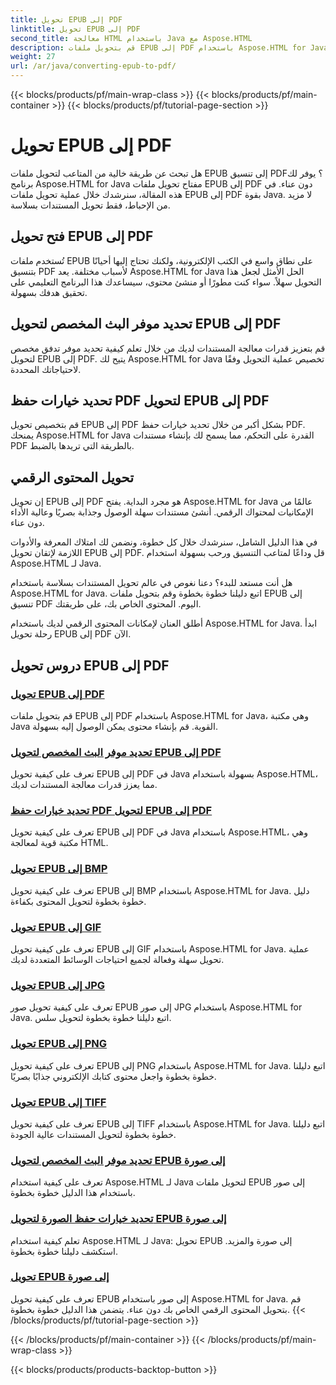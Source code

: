 ```yaml
---
title: تحويل EPUB إلى PDF
linktitle: تحويل EPUB إلى PDF
second_title: معالجة HTML باستخدام Java مع Aspose.HTML
description: قم بتحويل ملفات EPUB إلى PDF باستخدام Aspose.HTML for Java، وهي مكتبة Java القوية. قم بإنشاء محتوى يمكن الوصول إليه بسهولة.
weight: 27
url: /ar/java/converting-epub-to-pdf/
---
```


{{< blocks/products/pf/main-wrap-class >}}
{{< blocks/products/pf/main-container >}}
{{< blocks/products/pf/tutorial-page-section >}}

# تحويل EPUB إلى PDF


هل تبحث عن طريقة خالية من المتاعب لتحويل ملفات EPUB إلى تنسيق PDF؟ يوفر لك برنامج Aspose.HTML for Java مفتاح تحويل ملفات EPUB إلى PDF دون عناء. في هذه المقالة، سنرشدك خلال عملية تحويل ملفات EPUB إلى PDF بقوة Java. لا مزيد من الإحباط، فقط تحويل المستندات بسلاسة.

## فتح تحويل EPUB إلى PDF

تُستخدم ملفات EPUB على نطاق واسع في الكتب الإلكترونية، ولكنك تحتاج إليها أحيانًا بتنسيق PDF لأسباب مختلفة. يعد Aspose.HTML for Java الحل الأمثل لجعل هذا التحويل سهلاً. سواء كنت مطورًا أو منشئ محتوى، سيساعدك هذا البرنامج التعليمي على تحقيق هدفك بسهولة.

## تحديد موفر البث المخصص لتحويل EPUB إلى PDF

قم بتعزيز قدرات معالجة المستندات لديك من خلال تعلم كيفية تحديد موفر تدفق مخصص لتحويل EPUB إلى PDF. يتيح لك Aspose.HTML for Java تخصيص عملية التحويل وفقًا لاحتياجاتك المحددة.

## تحديد خيارات حفظ PDF لتحويل EPUB إلى PDF

قم بتخصيص تحويل EPUB إلى PDF بشكل أكبر من خلال تحديد خيارات حفظ PDF. يمنحك Aspose.HTML for Java القدرة على التحكم، مما يسمح لك بإنشاء مستندات PDF بالطريقة التي تريدها بالضبط.

## تحويل المحتوى الرقمي

إن تحويل EPUB إلى PDF هو مجرد البداية. يفتح Aspose.HTML for Java عالمًا من الإمكانيات لمحتواك الرقمي. أنشئ مستندات سهلة الوصول وجذابة بصريًا وعالية الأداء دون عناء.

في هذا الدليل الشامل، سنرشدك خلال كل خطوة، ونضمن لك امتلاك المعرفة والأدوات اللازمة لإتقان تحويل EPUB إلى PDF. قل وداعًا لمتاعب التنسيق ورحب بسهولة استخدام Aspose.HTML لـ Java.

هل أنت مستعد للبدء؟ دعنا نغوص في عالم تحويل المستندات بسلاسة باستخدام Aspose.HTML for Java. اتبع دليلنا خطوة بخطوة وقم بتحويل ملفات EPUB إلى تنسيق PDF اليوم. المحتوى الخاص بك، على طريقتك.

أطلق العنان لإمكانات المحتوى الرقمي لديك باستخدام Aspose.HTML for Java. ابدأ رحلة تحويل EPUB إلى PDF الآن.
## دروس تحويل EPUB إلى PDF
### [تحويل EPUB إلى PDF](./convert-epub-to-pdf/)
قم بتحويل ملفات EPUB إلى PDF باستخدام Aspose.HTML for Java، وهي مكتبة Java القوية. قم بإنشاء محتوى يمكن الوصول إليه بسهولة.
### [تحديد موفر البث المخصص لتحويل EPUB إلى PDF](./convert-epub-to-pdf-specify-custom-stream-provider/)
تعرف على كيفية تحويل EPUB إلى PDF في Java بسهولة باستخدام Aspose.HTML، مما يعزز قدرات معالجة المستندات لديك.
### [تحديد خيارات حفظ PDF لتحويل EPUB إلى PDF](./convert-epub-to-pdf-specify-pdf-save-options/)
تعرف على كيفية تحويل EPUB إلى PDF في Java باستخدام Aspose.HTML، وهي مكتبة قوية لمعالجة HTML.
### [تحويل EPUB إلى BMP](./convert-epub-to-bmp/)
تعرف على كيفية تحويل EPUB إلى BMP باستخدام Aspose.HTML for Java. دليل خطوة بخطوة لتحويل المحتوى بكفاءة.
### [تحويل EPUB إلى GIF](./convert-epub-to-gif/)
تعرف على كيفية تحويل EPUB إلى GIF باستخدام Aspose.HTML for Java. عملية تحويل سهلة وفعالة لجميع احتياجات الوسائط المتعددة لديك.
### [تحويل EPUB إلى JPG](./convert-epub-to-jpg/)
تعرف على كيفية تحويل صور EPUB إلى صور JPG باستخدام Aspose.HTML for Java. اتبع دليلنا خطوة بخطوة لتحويل سلس.
### [تحويل EPUB إلى PNG](./convert-epub-to-png/)
تعرف على كيفية تحويل EPUB إلى PNG باستخدام Aspose.HTML for Java. اتبع دليلنا خطوة بخطوة واجعل محتوى كتابك الإلكتروني جذابًا بصريًا.
### [تحويل EPUB إلى TIFF](./convert-epub-to-tiff/)
تعرف على كيفية تحويل EPUB إلى TIFF باستخدام Aspose.HTML for Java. اتبع دليلنا خطوة بخطوة لتحويل المستندات عالية الجودة.
### [تحديد موفر البث المخصص لتحويل EPUB إلى صورة](./convert-epub-to-image-specify-custom-stream-provider/)
تعرف على كيفية استخدام Aspose.HTML لـ Java لتحويل ملفات EPUB إلى صور باستخدام هذا الدليل خطوة بخطوة.
### [تحديد خيارات حفظ الصورة لتحويل EPUB إلى صورة](./convert-epub-to-image-specify-image-save-options/)
تعلم كيفية استخدام Aspose.HTML لـ Java: تحويل EPUB إلى صورة والمزيد. استكشف دليلنا خطوة بخطوة.
### [تحويل EPUB إلى صورة](./convert-epub-to-image/)
تعرف على كيفية تحويل EPUB إلى صور باستخدام Aspose.HTML for Java. قم بتحويل المحتوى الرقمي الخاص بك دون عناء. يتضمن هذا الدليل خطوة بخطوة.
{{< /blocks/products/pf/tutorial-page-section >}}

{{< /blocks/products/pf/main-container >}}
{{< /blocks/products/pf/main-wrap-class >}}

{{< blocks/products/products-backtop-button >}}
